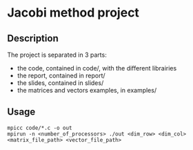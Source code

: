 Jacobi method project
=====================

## Description

The project is separated in 3 parts:
 - the code, contained in code/, with the different librairies
 - the report, contained in report/
 - the slides, contained in slides/
 - the matrices and vectors examples, in examples/

## Usage

```
mpicc code/*.c -o out
mpirun -n <number_of_processors> ./out <dim_row> <dim_col> <matrix_file_path> <vector_file_path>
```

